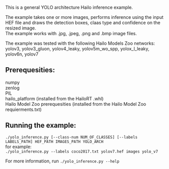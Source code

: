 This is a general YOLO architecture Hailo inference example.  

The example takes one or more images, performs inference using the input HEF file and draws the detection boxes, claas type and confidence on the resized image.  
The example works with .jpg, .jpeg, .png and .bmp image files.  

The example was tested with the following Hailo Models Zoo networks:  
yolov3, yolov3_gluon, yolov4_leaky, yolov5m_wo_spp, yolox_l_leaky, yolov6n, yolov7  

## Prerequesities:  
numpy  
zenlog  
PIL  
hailo_platform (installed from the HailoRT .whl)  
Hailo Model Zoo prerequesities (installed from the Hailo Model Zoo requierments.txt)  


## Running the example:  
```./yolo_inference.py [--class-num NUM_OF_CLASSES] [--labels LABELS_PATH] HEF_PATH IMAGES_PATH YOLO_ARCH```    
for example:  
```./yolo_inference.py --labels coco2017.txt yolov7.hef images yolo_v7```  

For more information, run ```./yolo_inference.py --help```   
